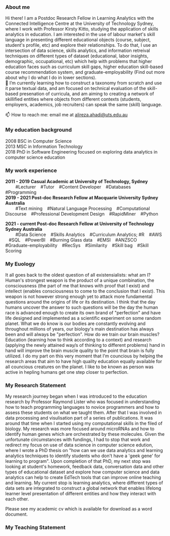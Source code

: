 <h3> About me </h3> 

Hi there! I am a Postdoc Research Fellow in Learning Analytics with the Connected Intelligence Centre at the University of Technology Sydney, where I work with Professor Kirsty Kitto, studying the application of skills analytics in education. I am interested in the use of labour market's skill language in presenting different educational objects (course, subject, student's profile, etc) and explore their relationships. To do that, I use an intersection of data science, skills analytics, and information retreival techniques on different types of dataset (educational, labor insights, demographic, occupational, etc) which help with problems that higher education faces such as curriculum skill gaps, higher education skill-based course recommendation system, and graduate-employability (Find out more about why I do what I do in lower sections). <br>
🌱 I’m currently learning how to construct a taxonomy from scratch and use it parse textual data, and am focused on technical evaluation of the skill-based presenation of curricula, and am aiming to creating a network of skillified entities where objects from different contexts (students, employers, academics, job recruiters) can speak the same (skill) language.
<br>

📫 How to reach me: email me at alireza.ahadi@uts.edu.au 

<h3> My education background </h3> 
 2008 BSC in Computer Science <br>
 2013 MSC in Information Technology <br>
 2018 PhD in Software Engineering focused on exploring data analytics in computer science education 

<h3> My work experience </h3>
<b> 2011 - 2019 Casual Academic at University of Technology, Sydney  </b> <br>
 &emsp;&emsp; #Lecturer &ensp; #Tutor &ensp; #Content Developer &ensp; #Databases &ensp; #Programming <br>
<b> 2019 - 2021 Post-doc Research Fellow at Macquarie University Sydney Australia  </b> <br>
 &emsp;&emsp; #Text mining &ensp; #Natural Language Processing &ensp; #Computational Discourse &ensp; #Professional Development Design &ensp; #RapidMiner &ensp; #Python  <br>
  
<b> 2021 - current Post-doc Research Fellow at University of Technology Sydney Australia </b> <br>
&emsp;&emsp; #Data Science &ensp; #Skills Analytics &ensp; #Curriculum Analytics; #R &ensp; #AWS &ensp; #SQL &ensp; #PowerBI &ensp; #Burning Glass data &ensp; #EMSI 
&ensp;  #ANZSCO    &ensp;  #Graduate-employability     &ensp;    #RecSys    &ensp;      #Similarity     &ensp;   #Skill bag     &ensp;   #Skill Scoring   <br>

<h3> My Euology </h3> 
It all goes back to the oldest question of all existensialists: what am I? Human's strongest weapon is the product of a unique combination, the consciousness (the part of me that knows with proof that I exist) and intellect (enables consciousness to come to the conclusion that I exist). This weapon is not however strong enough yet to attack more fundamental questions around the origins of life or its destination. I think that the day humans uncover the answer to such questions will be the day the human race is advanced enough to create its own brand of "perfection" and have life designed and implemented as a scientific experiment on some random planet. What we do know is our bodies are constantly evolving and throughout millions of years, our biology's main destination has always been and will always be "perfection". How do we train our brain muscles? Education (learning how to think according to a context) and research (applying the newly attained way/s of thinking to different problems) hand in hand will improve the brain muscle quality to the point that brain is fully utilized. I do my part on this very moment that I'm councious by helping the research areas that aim to have high quality education equally available for all councious creatures on the planet. I like to be known as person was active in hepling humans get one step closer to perfection.
<h3> My Research Statement</h3> 
My research journey began when I was introduced to the education research by Professor Raymond Lister who was focused in understanding how to teach programming languages to novice programmers and how to assess these students on what we taught them. After that I was involved in data processing and visulisation part of a series of publications. It was around that time when I started using my computational skills in the filed of biology. My research was more focused around microRNAs and how to identify human genes which are orchestrated by these molecules. Given the unfortunate circumstances with fundings, I had to stop that work and redirect my focus on use of data science in computer science edution, where I wrote a PhD thesis on "how can we use data analytics and learning analytics techniques to identify students who don't have a 'geek gene' for learning to program". Upon completion of that PhD, my next stop was looking at student's homework, feedback data, conversation data and other types of educational dataset and explore how computer science and data analytics can help to create EdTech tools that can improve online teaching and learning. My current stop is learning analytics, where different types of data sets are integrated to construct a global network that enables lifelong learner level presentation of different entities and how they interact with each other. <br>

Please see my academic cv which is available for download as a word document.

<h3> My Teaching Statement</h3> 





<!--
**aahadi/aahadi** is a ✨ _special_ ✨ repository because its `README.md` (this file) appears on your GitHub profile.

Here are some ideas to get you started:

- 🔭 I’m currently working on ...
- 🌱 I’m currently learning ...
- 👯 I’m looking to collaborate on ...
- 🤔 I’m looking for help with ...
- 💬 Ask me about ...
- 
- 😄 Pronouns: ...
- ⚡ Fun fact: ...
-->
